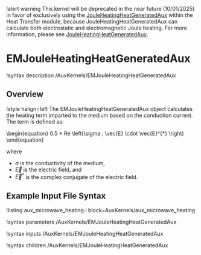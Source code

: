 !alert warning
This kernel will be deprecated in the near future
(10/01/2025) in favor of exclusively using the [JouleHeatingHeatGeneratedAux](JouleHeatingHeatGeneratedAux.md)
within the Heat Transfer module, because JouleHeatingHeatGeneratedAux can calculate both electrostatic
and electromagnetic Joule heating. For more information, please see
[JouleHeatingHeatGeneratedAux](JouleHeatingHeatGeneratedAux.md).

# EMJouleHeatingHeatGeneratedAux

!syntax description /AuxKernels/EMJouleHeatingHeatGeneratedAux

## Overview

!style halign=left
The EMJouleHeatingHeatGeneratedAux object calculates the heating term imparted to the medium based on the conduction current. The term is defined as:

\begin{equation}
  0.5 * Re \left(\sigma \; \vec{E} \cdot \vec{E}^{*} \right)
\end{equation}

where

- $\sigma$ is the conductivity of the medium,
- $\vec{E}$ is the electric field, and
- $\vec{E}^{*}$ is the complex conjugate of the electric field.

## Example Input File Syntax

!listing aux_microwave_heating.i block=AuxKernels/aux_microwave_heating

!syntax parameters /AuxKernels/EMJouleHeatingHeatGeneratedAux

!syntax inputs /AuxKernels/EMJouleHeatingHeatGeneratedAux

!syntax children /AuxKernels/EMJouleHeatingHeatGeneratedAux
